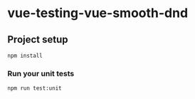 # vue-testing-vue-smooth-dnd

## Project setup
```
npm install
```

### Run your unit tests
```
npm run test:unit
```

